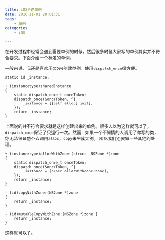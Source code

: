 ```yaml
---
title: iOS创建单例
date: 2016-11-01 20:01:31
tags: 
    - 单例
categories:
    - iOS

---
```

在开发过程中经常会遇到需要单例的时候，然后很多时候大家写的单例其实并不符合要求。下面介绍一个标准的单例。

一般来说，我还是喜欢用`GCD`来创建单例，使用`dispatch_once`很方便。
<!--more-->
```
static id _instance;   
 
+ (instancetype)sharedInstance  
{   
    static dispatch_once_t onceToken;   
    dispatch_once(&onceToken, ^{   
        _instance = [[self alloc] init];   
    });   
    return _instance;   
} 

```

上面说的并不符合要求就是这样创建出来的单例。很多人以为这样就可以了，`dispatch_once`保证了只运行一次。然而，如果一个不知情的人调用了你写的类，你无法保证他不去调用`alloc`，`copy`来生成实例。
所以我们还要做一些其他的处理。

```
+ (instancetype)allocWithZone:(struct _NSZone *)zone  
{   
    static dispatch_once_t onceToken;   
    dispatch_once(&onceToken, ^{   
        _instance = [super allocWithZone:zone];   
    });   
    return _instance;   
}   
 
- (id)copyWithZone:(NSZone *)zone   
{   
    return _instance;   
}  
 
- (id)mutableCopyWithZone:(NSZone *)zone {   
    return _instance;   
}
```

这样就可以了。